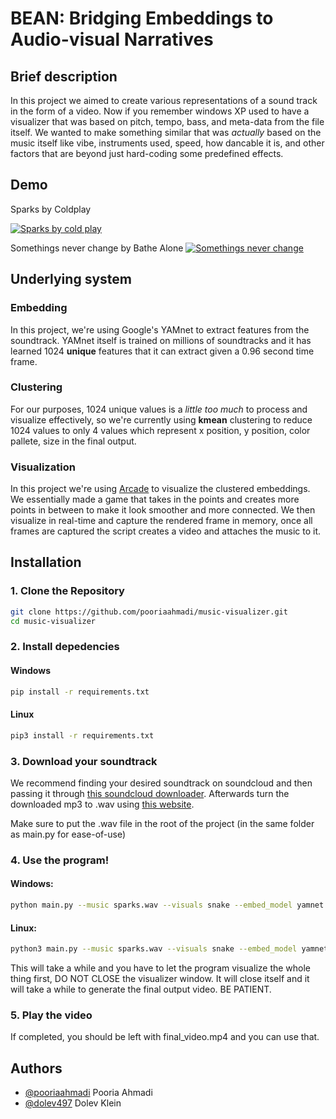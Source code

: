 
# BEAN: Bridging Embeddings to Audio-visual Narratives 

## Brief description
In this project we aimed to create various representations of a sound track in the form of a video. Now if you remember windows XP used to have a visualizer that was based on pitch, tempo, bass, and meta-data from the file itself. We wanted to make something similar that was *actually* based on the music itself like vibe, instruments used, speed, how dancable it is, and other factors that are beyond just hard-coding some predefined effects.
## Demo

Sparks by Coldplay

[![Sparks by cold play](https://markdown-videos-api.jorgenkh.no/url?url=https%3A%2F%2Fyoutu.be%2FLzERy-Q9DaA)](https://youtu.be/LzERy-Q9DaA)

Somethings never change by Bathe Alone
[![Somethings never change](https://markdown-videos-api.jorgenkh.no/url?url=https%3A%2F%2Fyoutube.com%2Fshorts%2FkirL0AiGYDM%3Fsi%3DKhOLrt23l-EOuzsC)](https://youtube.com/shorts/kirL0AiGYDM?si=KhOLrt23l-EOuzsC)
## Underlying system
### Embedding
In this project, we're using Google's YAMnet to extract features from the soundtrack. YAMnet itself is trained on millions of soundtracks and it has learned 1024 **unique** features that it can extract given a 0.96 second time frame.
### Clustering
For our purposes, 1024 unique values is a *little too much* to process and visualize effectively, so we're currently using **kmean** clustering to reduce 1024 values to only 4 values which represent x position, y position, color pallete, size in the final output.
### Visualization
In this project we're using [Arcade](https://github.com/pythonarcade/arcade) to visualize the clustered embeddings. We essentially made a game that takes in the points and creates more points in between to make it look smoother and more connected. We then visualize in real-time and capture the rendered frame in memory, once all frames are captured the script creates a video and attaches the music to it.
## Installation

### 1. Clone the Repository
```bash
git clone https://github.com/pooriaahmadi/music-visualizer.git
cd music-visualizer
```

### 2. Install depedencies
#### Windows
```bash
pip install -r requirements.txt
```
#### Linux
```bash
pip3 install -r requirements.txt
```

### 3. Download your soundtrack
We recommend finding your desired soundtrack on soundcloud and then passing it through [this soundcloud downloader](https://clouddownloader.net). Afterwards turn the downloaded mp3 to .wav using [this website](https:?/cloudconvert.com/mp3-to-wav).

Make sure to put the .wav file in the root of the project (in the same folder as main.py for ease-of-use)

### 4. Use the program!

#### Windows:
```bash
python main.py --music sparks.wav --visuals snake --embed_model yamnet
```

#### Linux:
```bash
python3 main.py --music sparks.wav --visuals snake --embed_model yamnet
```

This will take a while and you have to let the program visualize the whole thing first, DO NOT CLOSE the visualizer window. It will close itself and it will take a while to generate the final output video. BE PATIENT.

### 5. Play the video
If completed, you should be left with final_video.mp4 and you can use that.
## Authors

- [@pooriaahmadi](https://www.github.com/pooriaahmadi) Pooria Ahmadi
- [@dolev497](https://github.com/Dolev497) Dolev Klein
